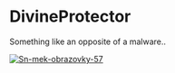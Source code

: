 # DivineProtector
Something like an opposite of a malware..

<a href="https://ibb.co/027Dg2j"><img src="https://i.ibb.co/XLQ2hLZ/Sn-mek-obrazovky-57.png" alt="Sn-mek-obrazovky-57" border="0" /></a>
